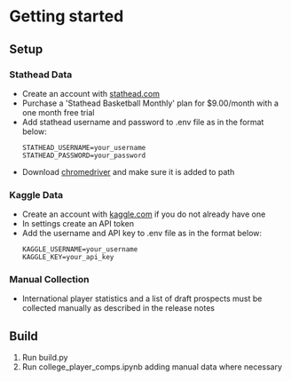 Getting started
===============

## Setup

### Stathead Data
- Create an account with [stathead.com](https://stathead.com/basketball/)
- Purchase a 'Stathead Basketball Monthly' plan for $9.00/month with a one month free trial
- Add stathead username and password to .env file as in the format below:
  ```
  STATHEAD_USERNAME=your_username
  STATHEAD_PASSWORD=your_password
  ```
- Download [chromedriver](https://googlechromelabs.github.io/chrome-for-testing/) and make sure it is added to path

### Kaggle Data
- Create an account with [kaggle.com](https://kaggle.com) if you do not already have one
- In settings create an API token
- Add the username and API key to .env file as in the format below:
  ```
  KAGGLE_USERNAME=your_username
  KAGGLE_KEY=your_api_key
  ```

### Manual Collection
- International player statistics and a list of draft prospects must be collected manually as described in the release notes

## Build
1. Run build.py
2. Run college_player_comps.ipynb adding manual data where necessary